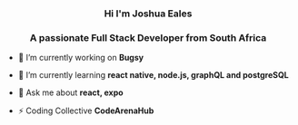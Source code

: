<h3 align="center">Hi I'm Joshua Eales</h3>
<h3 align="center">A passionate Full Stack Developer from South Africa</h3>

- 🔭 I’m currently working on **Bugsy**

- 🌱 I’m currently learning **react native, node.js, graphQL and postgreSQL**

- 💬 Ask me about **react, expo**

- ⚡ Coding Collective **CodeArenaHub**
